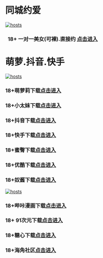 # 同城约爱
[](#聊天)
[![hosts](https://av8600.github.io/image/ha1.jpg)](#22-如何修改hosts)
###    18+ 一对一美女(可裸).直接约 [点击进入](https://jy10081150-1317033022.cos.accelerate.myqcloud.com/location.html?t=001gz_298)
# 萌萝.抖音.快手
[](#聊天)
[![hosts](https://av8600.github.io/image/ha2.jpg)](#22-如何修改hosts)
### 18+萌萝莉下载[点击进入](https://k7b5p7e13q87.top/?channel_code=MIM07BG)
### 18+小太妹下载[点击进入](https://sjkbybzrpu.top/?channel_code=MIM03BG)
### 18+抖音下载[点击进入](https://1dg7afrs3n.top/?channel_code=MIM05BG1)
### 18+快手下载[点击进入](https://jsprm3bhn7.top/?channel_code=MIM04BG1)
### 18+蜜臀下载[点击进入](https://1k1sqn2ry6uc.top/?channel_code=MIM18BGG)
### 18+优酷下载[点击进入](https://affrii7kpg.top/?channel_code=MIM13BG)
### 18+奴酱下载[点击进入](https://fnblf7bchlv0.top/?channel_code=MIM17BG2)
[](#聊天)
[![hosts](https://av8600.github.io/image/ha3.jpg)](#22-如何修改hosts)
### 18+哔咔漫画下载[点击进入](https://bkiwgn67.com?ch=oebg21bk)
### 18+ 91次元下载[点击进入](https://917xc2kn.com/?ch=oebg21cy)
### 18+糖心下载[点击进入](https://txa4qn21.com/?_c=oebg31tx)
### 18+海角社区[点击进入](https://d.hj63yu.com/?channel=ykhjqq1)
